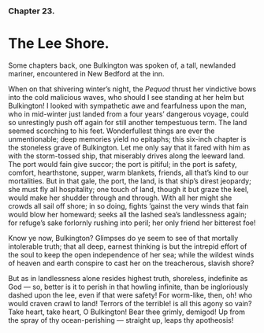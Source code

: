 ### Chapter 23.

# The Lee Shore.

Some chapters back, one Bulkington was spoken of, a tall, newlanded mariner,
encountered in New Bedford at the inn.

When on that shivering winter’s night, the _Pequod_ thrust her vindictive bows
into the cold malicious waves, who should I see standing at her helm but
Bulkington! I looked with sympathetic awe and fearfulness upon the man, who in
mid-winter just landed from a four years’ dangerous voyage, could so
unrestingly push off again for still another tempestuous term. The land seemed
scorching to his feet. Wonderfullest things are ever the unmentionable; deep
memories yield no epitaphs; this six-inch chapter is the stoneless grave of
Bulkington. Let me only say that it fared with him as with the storm-tossed
ship, that miserably drives along the leeward land. The port would fain give
succor; the port is pitiful; in the port is safety, comfort, hearthstone,
supper, warm blankets, friends, all that’s kind to our mortalities. But in that
gale, the port, the land, is that ship’s direst jeopardy; she must fly all
hospitality; one touch of land, though it but graze the keel, would make her
shudder through and through. With all her might she crowds all sail off shore;
in so doing, fights ’gainst the very winds that fain would blow her homeward;
seeks all the lashed sea’s landlessness again; for refuge’s sake forlornly
rushing into peril; her only friend her bitterest foe!

Know ye now, Bulkington? Glimpses do ye seem to see of that mortally
intolerable truth; that all deep, earnest thinking is but the intrepid effort
of the soul to keep the open independence of her sea; while the wildest winds
of heaven and earth conspire to cast her on the treacherous, slavish shore?

But as in landlessness alone resides highest truth, shoreless, indefinite as
God — so, better is it to perish in that howling infinite, than be ingloriously
dashed upon the lee, even if that were safety! For worm-like, then, oh! who
would craven crawl to land! Terrors of the terrible! is all this agony so vain?
Take heart, take heart, O Bulkington! Bear thee grimly, demigod! Up from the
spray of thy ocean-perishing — straight up, leaps thy apotheosis!

